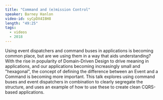 ```yaml
---
title: "Command and (e)mission Control"
speaker: Barney Hanlon
video-id: syCpDX4I8H8
length: "49:25"
tags:
  - videos
  - 2018
---
```


Using event dispatchers and command buses in applications is becoming common place, but are we using them in a way that aids understanding? With the rise in popularity of Domain-Driven Design to drive meaning in applications, and our applications becoming increasingly small and "hexagonal", the concept of defining the difference between an Event and a Command is becoming more important. This talk explores using command buses and event dispatchers in combination to clearly segregate the structure, and uses an example of how to use these to create clean CQRS-based applications.
